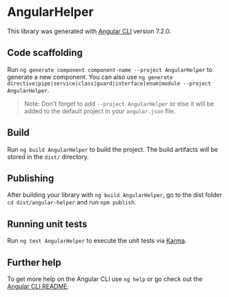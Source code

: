 # AngularHelper

This library was generated with [Angular CLI](https://github.com/angular/angular-cli) version 7.2.0.

## Code scaffolding

Run `ng generate component component-name --project AngularHelper` to generate a new component. You can also use `ng generate directive|pipe|service|class|guard|interface|enum|module --project AngularHelper`.
> Note: Don't forget to add `--project AngularHelper` or else it will be added to the default project in your `angular.json` file. 

## Build

Run `ng build AngularHelper` to build the project. The build artifacts will be stored in the `dist/` directory.

## Publishing

After building your library with `ng build AngularHelper`, go to the dist folder `cd dist/angular-helper` and run `npm publish`.

## Running unit tests

Run `ng test AngularHelper` to execute the unit tests via [Karma](https://karma-runner.github.io).

## Further help

To get more help on the Angular CLI use `ng help` or go check out the [Angular CLI README](https://github.com/angular/angular-cli/blob/master/README.md).
